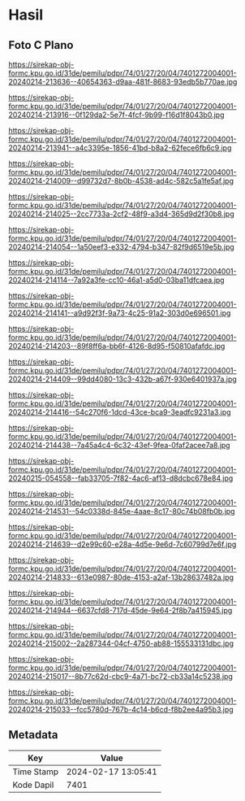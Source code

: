 # Hasil

## Foto C Plano

https://sirekap-obj-formc.kpu.go.id/31de/pemilu/pdpr/74/01/27/20/04/7401272004001-20240214-213636--40654363-d9aa-481f-8683-93edb5b770ae.jpg

https://sirekap-obj-formc.kpu.go.id/31de/pemilu/pdpr/74/01/27/20/04/7401272004001-20240214-213916--0f129da2-5e7f-4fcf-9b99-f16d1f8043b0.jpg

https://sirekap-obj-formc.kpu.go.id/31de/pemilu/pdpr/74/01/27/20/04/7401272004001-20240214-213941--a4c3395e-1856-41bd-b8a2-62fece6fb6c9.jpg

https://sirekap-obj-formc.kpu.go.id/31de/pemilu/pdpr/74/01/27/20/04/7401272004001-20240214-214009--d99732d7-8b0b-4538-ad4c-582c5a1fe5af.jpg

https://sirekap-obj-formc.kpu.go.id/31de/pemilu/pdpr/74/01/27/20/04/7401272004001-20240214-214025--2cc7733a-2cf2-48f9-a3d4-365d9d2f30b8.jpg

https://sirekap-obj-formc.kpu.go.id/31de/pemilu/pdpr/74/01/27/20/04/7401272004001-20240214-214054--1a50eef3-e332-4794-b347-82f9d6519e5b.jpg

https://sirekap-obj-formc.kpu.go.id/31de/pemilu/pdpr/74/01/27/20/04/7401272004001-20240214-214114--7a92a3fe-cc10-46a1-a5d0-03ba11dfcaea.jpg

https://sirekap-obj-formc.kpu.go.id/31de/pemilu/pdpr/74/01/27/20/04/7401272004001-20240214-214141--a9d92f3f-9a73-4c25-91a2-303d0e696501.jpg

https://sirekap-obj-formc.kpu.go.id/31de/pemilu/pdpr/74/01/27/20/04/7401272004001-20240214-214203--89f8ff6a-bb6f-4126-8d95-f50810afafdc.jpg

https://sirekap-obj-formc.kpu.go.id/31de/pemilu/pdpr/74/01/27/20/04/7401272004001-20240214-214409--99dd4080-13c3-432b-a67f-930e6401937a.jpg

https://sirekap-obj-formc.kpu.go.id/31de/pemilu/pdpr/74/01/27/20/04/7401272004001-20240214-214416--54c270f6-1dcd-43ce-bca9-3eadfc9231a3.jpg

https://sirekap-obj-formc.kpu.go.id/31de/pemilu/pdpr/74/01/27/20/04/7401272004001-20240214-214438--7a45a4c4-6c32-43ef-9fea-0faf2acee7a8.jpg

https://sirekap-obj-formc.kpu.go.id/31de/pemilu/pdpr/74/01/27/20/04/7401272004001-20240215-054558--fab33705-7f82-4ac6-af13-d8dcbc678e84.jpg

https://sirekap-obj-formc.kpu.go.id/31de/pemilu/pdpr/74/01/27/20/04/7401272004001-20240214-214531--54c0338d-845e-4aae-8c17-80c74b08fb0b.jpg

https://sirekap-obj-formc.kpu.go.id/31de/pemilu/pdpr/74/01/27/20/04/7401272004001-20240214-214639--d2e99c60-e28a-4d5e-9e6d-7c60799d7e6f.jpg

https://sirekap-obj-formc.kpu.go.id/31de/pemilu/pdpr/74/01/27/20/04/7401272004001-20240214-214833--613e0987-80de-4153-a2af-13b28637482a.jpg

https://sirekap-obj-formc.kpu.go.id/31de/pemilu/pdpr/74/01/27/20/04/7401272004001-20240214-214944--6637cfd8-717d-45de-9e64-2f8b7a415945.jpg

https://sirekap-obj-formc.kpu.go.id/31de/pemilu/pdpr/74/01/27/20/04/7401272004001-20240214-215002--2a287344-04cf-4750-ab88-155533131dbc.jpg

https://sirekap-obj-formc.kpu.go.id/31de/pemilu/pdpr/74/01/27/20/04/7401272004001-20240214-215017--8b77c62d-cbc9-4a71-bc72-cb33a14c5238.jpg

https://sirekap-obj-formc.kpu.go.id/31de/pemilu/pdpr/74/01/27/20/04/7401272004001-20240214-215033--fcc5780d-767b-4c14-b6cd-f8b2ee4a95b3.jpg


## Metadata

| Key        | Value               |
| ---------- | ------------------- |
| Time Stamp | 2024-02-17 13:05:41 |
| Kode Dapil | 7401                |



